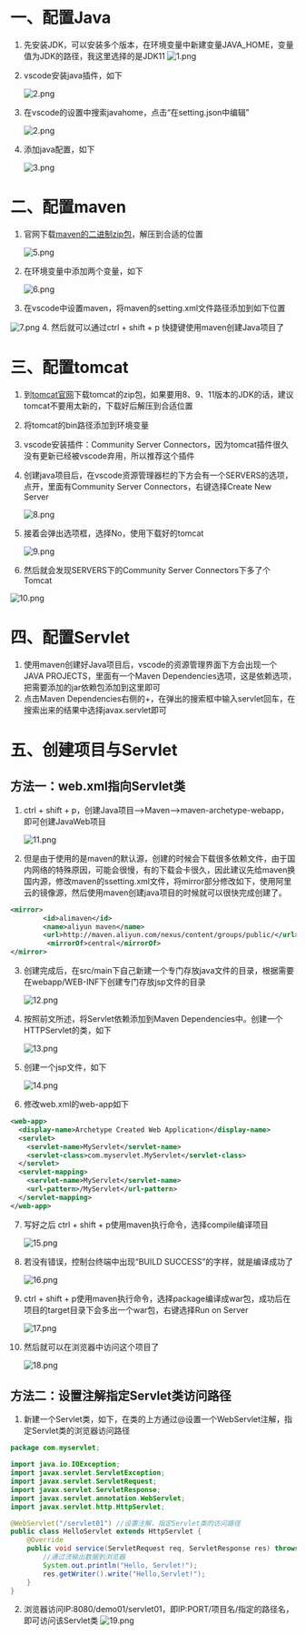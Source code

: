 # 一、配置Java
1. 先安装JDK，可以安装多个版本，在环境变量中新建变量JAVA_HOME，变量值为JDK的路径，我这里选择的是JDK11
	![1.png](./img/2/1.png)
2. vscode安装java插件，如下
	
	![2.png](./img/2/2.png)
3. 在vscode的设置中搜索javahome，点击“在setting.json中编辑”
	
	![2.png](./img/2/3.png)
4. 添加java配置，如下
	
	![3.png](./img/2/4.png)
# 二、配置maven
1. 官网下载[maven的二进制zip包](https://dlcdn.apache.org/maven/maven-3/3.9.3/binaries/apache-maven-3.9.3-bin.zip)，解压到合适的位置
	
	![5.png](./img/2/5.png)
2. 在环境变量中添加两个变量，如下
	
	![6.png](./img/2/6.png)
3. 在vscode中设置maven，将maven的setting.xml文件路径添加到如下位置

 ![7.png](./img/2/7.png)
4. 然后就可以通过ctrl + shift + p 快捷键使用maven创建Java项目了
# 三、配置tomcat
1. 到[tomcat官网](https://tomcat.apache.org/)下载tomcat的zip包，如果要用8、9、11版本的JDK的话，建议tomcat不要用太新的，下载好后解压到合适位置
2. 将tomcat的bin路径添加到环境变量
3. vscode安装插件：Community Server Connectors，因为tomcat插件很久没有更新已经被vscode弃用，所以推荐这个插件
4. 创建java项目后，在vscode资源管理器栏的下方会有一个SERVERS的选项，点开，里面有Community Server Connectors，右键选择Create New Server
	
	![8.png](./img/2/8.png)
5. 接着会弹出选项框，选择No，使用下载好的tomcat
	
	![9.png](./img/2/9.png)
6. 然后就会发现SERVERS下的Community Server Connectors下多了个Tomcat

 ![10.png](./img/2/10.png)
# 四、配置Servlet
1. 使用maven创建好Java项目后，vscode的资源管理界面下方会出现一个JAVA PROJECTS，里面有一个Maven Dependencies选项，这是依赖选项，把需要添加的jar依赖包添加到这里即可
2. 点击Maven Dependencies右侧的+，在弹出的搜索框中输入servlet回车，在搜索出来的结果中选择javax.servlet即可
# 五、创建项目与Servlet
## 方法一：web.xml指向Servlet类
1. ctrl + shift + p，创建Java项目——>Maven——>maven-archetype-webapp，即可创建JavaWeb项目
	
	![11.png](./img/2/11.png)
2. 但是由于使用的是maven的默认源，创建的时候会下载很多依赖文件，由于国内网络的特殊原因，可能会很慢，有的下载会卡很久，因此建议先给maven换国内源，修改maven的ssetting.xml文件，将mirror部分修改如下，使用阿里云的镜像源，然后使用maven创建java项目的时候就可以很快完成创建了。
``` xml
<mirror>
        <id>alimaven</id>  
        <name>aliyun maven</name>  
        <url>http://maven.aliyun.com/nexus/content/groups/public/</url>  
         <mirrorOf>central</mirrorOf>          
</mirror>
```
3. 创建完成后，在src/main下自己新建一个专门存放java文件的目录，根据需要在webapp/WEB-INF下创建专门存放jsp文件的目录

	 ![12.png](./img/2/12.png)
4. 按照前文所述，将Servlet依赖添加到Maven Dependencies中。创建一个HTTPServlet的类，如下

	 ![13.png](./img/2/13.png)
5. 创建一个jsp文件，如下
	
	![14.png](./img/2/14.png)
6. 修改web.xml的web-app如下
``` xml
<web-app>
  <display-name>Archetype Created Web Application</display-name>
  <servlet>
	<servlet-name>MyServlet</servlet-name>
	<servlet-class>com.myservlet.MyServlet</servlet-class>
  </servlet>
  <servlet-mapping>
	<servlet-name>MyServlet</servlet-name>
	<url-pattern>/MyServlet</url-pattern>
  </servlet-mapping>
</web-app>
```

7. 写好之后 ctrl + shift + p使用maven执行命令，选择compile编译项目
	
	![15.png](./img/2/15.png)
8. 若没有错误，控制台终端中出现“BUILD SUCCESS”的字样，就是编译成功了
	
	![16.png](./img/2/16.png)
9. ctrl + shift + p使用maven执行命令，选择package编译成war包，成功后在项目的target目录下会多出一个war包，右键选择Run on Server
	
	![17.png](./img/2/17.png)
10. 然后就可以在浏览器中访问这个项目了
	
	![18.png](./img/2/18.png)
## 方法二：设置注解指定Servlet类访问路径
1. 新建一个Servlet类，如下，在类的上方通过@设置一个WebServlet注解，指定Servlet类的浏览器访问路径
``` java
package com.myservlet; 

import java.io.IOException;
import javax.servlet.ServletException;
import javax.servlet.ServletRequest;
import javax.servlet.ServletResponse;
import javax.servlet.annotation.WebServlet;
import javax.servlet.http.HttpServlet; 

@WebServlet("/servlet01") //设置注解，指定Servlet类的访问路径
public class HelloServlet extends HttpServlet {
    @Override
    public void service(ServletRequest req, ServletResponse res) throws ServletException, IOException {
        //通过流输出数据到浏览器
        System.out.println("Hello, Servlet!");
        res.getWriter().write("Hello,Servlet!");
    }
}
```
2. 浏览器访问IP:8080/demo01/servlet01，即IP:PORT/项目名/指定的路径名，即可访问该Servlet类
	![19.png](./img/2/19.png)
